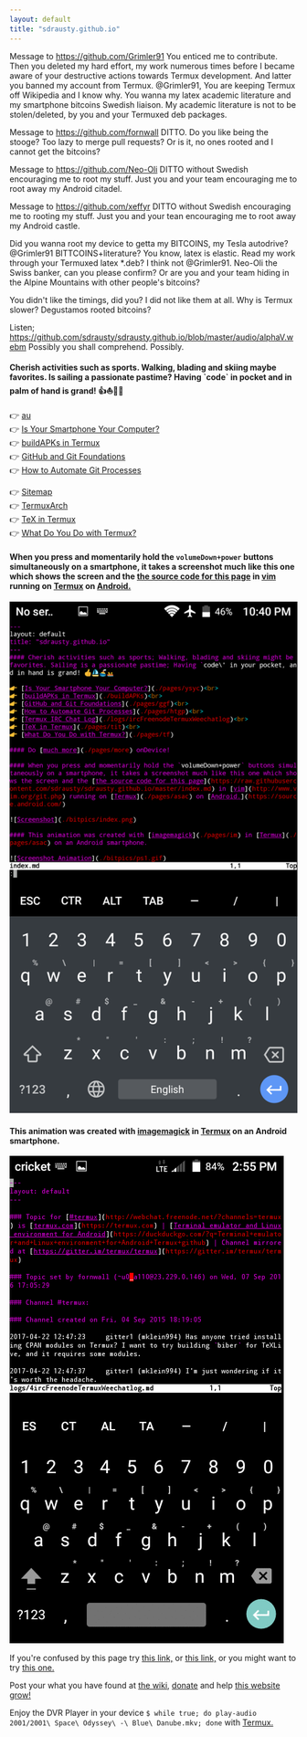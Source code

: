 ```yaml
---
layout: default
title: "sdrausty.github.io"
---
```

Message to https://github.com/Grimler91 You enticed me to contribute.  Then you deleted my hard effort, my work numerous times before I became aware of your destructive actions towards Termux development.  And latter you banned my account from Termux.  @Grimler91, You are keeping Termux off Wikipedia and I know why.  You wanna my latex academic literature and my smartphone bitcoins Swedish liaison.  My academic literature is not to be stolen/deleted, by you and your Termuxed deb packages.

Message to https://github.com/fornwall DITTO. Do you like being the stooge?  Too lazy to merge pull requests?  Or is it, no ones rooted and I cannot get the bitcoins?

Message to https://github.com/Neo-Oli DITTO without Swedish encouraging me to root my stuff.  Just you and your team encouraging me to root away my Android citadel.  

Message to https://github.com/xeffyr DITTO without Swedish encouraging me to rooting my stuff.  Just you and your tean encouraging me to root away my Android castle.

Did you wanna root my device to getta my BITCOINS, my Tesla autodrive?
@Grimler91 BITTCOINS+literature? You know, latex is elastic.  Read my work through your Termuxed latex *.deb?  I think not @Grimler91. 
Neo-Oli the Swiss banker, can you please confirm?  Or are you and your team hiding in the Alpine Mountains with other people's bitcoins?

You didn't like the timings, did you?  I did not like them at all.  Why is Termux slower?  Degustamos rooted bitcoins?

Listen; https://github.com/sdrausty/sdrausty.github.io/blob/master/audio/alphaV.webm Possibly you shall comprehend.  Possibly. 

#### Cherish activities such as sports. Walking, blading and skiing maybe favorites. Is sailing a passionate pastime? Having \`code\` in pocket and in palm of hand is grand! 👍⛵🚢🚣

👉 [au](https://sdrausty.github.io/au/)<br>
👉 [Is Your Smartphone Your Computer?](./pages/ysyc)<br>
👉 [buildAPKs in Termux](https://sdrausty.github.io/docsBuildAPKs/)<br>
👉 [GitHub and Git Foundations](./pages/ggf)<br>
👉 [How to Automate Git Processes](./pages/htgp)<br>
<!--👉 [Termux IRC Chat Log](./logs/ircFreenodeTermuxWeechatlog)<br>-->
👉 [Sitemap](./sitemap)<br>
👉 [TermuxArch](https://sdrausty.github.io/TermuxArch/)<br>
👉 [TeX in Termux](./pages/tit)<br>
👉 [What Do You Do with Termux?](./pages/tf)<br>

<!-- #### Do [much more](./pages/more) onDevice!  

-->
#### When you press and momentarily hold the `volumeDown+power` buttons simultaneously on a smartphone, it takes a screenshot much like this one which shows the screen and the [the source code for this page](https://raw.githubusercontent.com/sdrausty/sdrausty.github.io/master/index.md) in [vim](http://www.vim.org/git.php) running on [Termux](./pages/asac) on [Android.](https://source.android.com/)

![Screenshot](./bitpics/index.png)

#### This animation was created with [imagemagick](./pages/im) in [Termux](./pages/asac) on an Android smartphone.

![Screenshot Animation](./bitpics/ps1.gif)

If you're confused by this page try [this link,](https://wiki.termux.com/wiki/Main_Page) or [this link,](http://tldp.org/) or you might want to try [this one.](https://www.debian.org/doc/)

Post your what you have found at [the wiki,](https://github.com/sdrausty/sdrausty.github.io/wiki) [donate](./pages/donate) and help [this website grow!](https://sdrausty.github.io/)

Enjoy the DVR Player in your device `$ while true; do play-audio 2001/2001\ Space\ Odyssey\ -\ Blue\ Danube.mkv; done` with [Termux.](./pages/asac)


